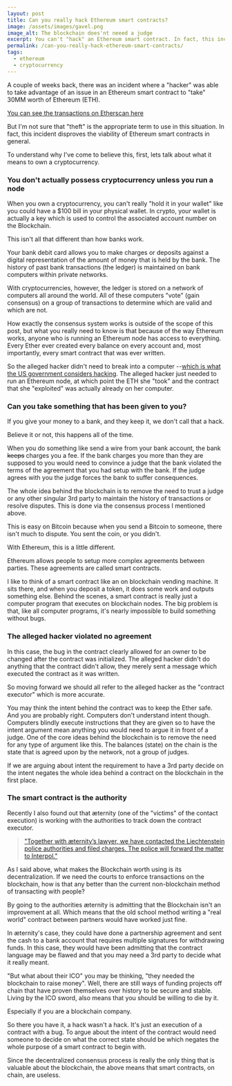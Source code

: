 ```yaml
---
layout: post
title: Can you really hack Ethereum smart contracts?
image: /assets/images/gavel.png
image_alt: The blockchain does'nt neeed a judge
excerpt: You can't "hack" an Ethereum smart contract. In fact, this incident disproves the viability of Ethereum in general.
permalink: /can-you-really-hack-ethereum-smart-contracts/
tags:
  - ethereum
  - cryptocurrency
--- 
```


A couple of weeks back, there was an incident where a "hacker" was able to take advantage of an issue in an Ethereum smart contract to "take" 30MM worth of Ethereum (ETH).

[You can see the transactions on Etherscan here](https://etherscan.io/address/0xb3764761e297d6f121e79c32a65829cd1ddb4d32) 

But I'm not sure that "theft" is the appropriate term to use in this situation. In fact, this incident disproves the viability of Ethereum smart contracts in general.

To understand why I've come to believe this, first, lets talk about what it means to own a cryptocurrency.

### You don't actually possess cryptocurrency unless you run a node

When you own a cryptocurrency, you can't really "hold it in your wallet" like you could have a $100 bill in your physical wallet. In crypto, your wallet is actually a key which is used to control the associated account number on the Blockchain.

This isn't all that different than how banks work.

Your bank debit card allows you to make charges or deposits against a digital representation of the amount of money that is held by the bank. The history of past bank transactions (the ledger) is maintained on bank computers within private networks.

With cryptocurrencies, however, the ledger is stored on a network of computers all around the world. All of these computers "vote" (gain consensus) on a group of transactions to determine which are valid and which are not.

How exactly the consensus system works is outside of the scope of this post, but what you really need to know is that because of the way Ethereum works, anyone who is running an Ethereum node has access to everything. Every Ether ever created every balance on every account and, most importantly, every smart contract that was ever written.

So the alleged hacker didn't need to break into a computer --[which is what the US government considers hacking](https://www.law.cornell.edu/uscode/text/18/1030). The alleged hacker just needed to run an Ethereum node, at which point the ETH she "took" and the contract that she "exploited" was actually already on her computer. 

### Can you take something that has been given to you?

If you give your money to a bank, and they keep it, we don't call that a hack. 

Believe it or not, this happens all of the time. 

When you do something like send a wire from your bank account, the bank ~~keeps~~ charges you a fee. If the bank charges you more than they are supposed to you would need to convince a judge that the bank violated the terms of the agreement that you had setup with the bank. If the judge agrees with you the judge forces the bank to suffer consequences.

The whole idea behind the blockchain is to remove the need to trust a judge or any other singular 3rd party to maintain the history of transactions or resolve disputes. This is done via the consensus process I mentioned above. 

This is easy on Bitcoin because when you send a Bitcoin to someone, there isn't much to dispute. You sent the coin, or you didn't.

With Ethereum, this is a little different.

Ethereum allows people to setup more complex agreements between parties. These agreements are called smart contracts.

I like to think of a smart contract like an on blockchain vending machine. It sits there, and when you deposit a token, it does some work and outputs something else. Behind the scenes, a smart contract is really just a computer program that executes on blockchain nodes. The big problem is that, like all computer programs, it's nearly impossible to build something without bugs.

### The alleged hacker violated no agreement

In this case, the bug in the contract clearly allowed for an owner to be changed after the contract was initialized. The alleged hacker didn't do anything that the contract didn't allow, they merely sent a message which executed the contract as it was written.

So moving forward we should all refer to the alleged hacker as the "contract executor" which is more accurate.

You may think the intent behind the contract was to keep the Ether safe. And you are probably right.  Computers don't understand intent though. Computers blindly execute instructions that they are given so to have the intent argument mean anything you would need to argue it in front of a judge. One of the core ideas behind the blockchain is to remove the need for any type of argument like this. The balances (state) on the chain is the state that is agreed upon by the network, not a group of judges. 

If we are arguing about intent the requirement to have a 3rd party decide on the intent negates the whole idea behind a contract on the blockchain in the first place.

### The smart contract is the authority

Recently I also found out that æternity (one of the "victims" of the contact execution) is working with the authorities to track down the contract executor.

> ["Together with æternity’s lawyer, we have contacted the Liechtenstein police authorities and filed charges. The police will forward the matter to Interpol."](https://blog.aeternity.com/parity-multisig-wallet-hack-47cc507d964d)

As I said above, what makes the Blockchain worth using is its decentralization. If we need the courts to enforce transactions on the blockchain, how is that any better than the current non-blockchain method of transacting with people?

By going to the authorities æternity is admitting that the Blockchain isn't an improvement at all. Which means that the old school method writing a "real world" contract between partners would have worked just fine.

In æternity's case, they could have done a partnership agreement and sent the cash to a bank account that requires multiple signatures for withdrawing funds. In this case, they would have been admitting that the contract language may be flawed and that you may need a 3rd party to decide what it really meant.

"But what about their ICO" you may be thinking, "they needed the blockchain to raise money". Well, there are still ways of funding projects off chain that have proven themselves over history to be secure and stable. Living by the ICO sword, also means that you should be willing to die by it.

Especially if you are a blockchain company.

So there you have it, a hack wasn't a hack. It's just an execution of a contract with a bug. To argue about the intent of the contract would need someone to decide on what the correct state should be which negates the whole purpose of a smart contract to begin with.

Since the decentralized consensus process is really the only thing that is valuable about the blockchain, the above means that smart contracts, on chain, are useless.